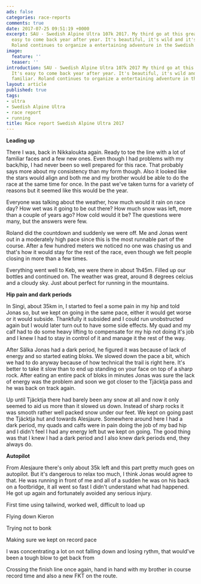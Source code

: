 ```yaml
---
ads: false
categories: race-reports
comments: true
date: 2017-07-25 09:51:19 +0000
excerpt: SAU - Swedish Alpine Ultra 107k 2017. My third go at this great race. It's
  easy to come back year after year. It's beautiful, it's wild and it's fun and familiar.
  Roland continues to organize a entertaining adventure in the Swedish mountains.
image:
  feature: ''
  teaser: ''
introduction: SAU - Swedish Alpine Ultra 107k 2017 My third go at this great race.
  It's easy to come back year after year. It's beautiful, it's wild and it's fun and
  familiar. Roland continues to organize a entertaining adventure in the Swedish mountains.
layout: article
published: true
tags:
- ultra
- Swedish Alpine Ultra
- race report
- running
title: Race report Swedish Alpine Ultra 2017
---
```



**Leading up**

There I was, back in Nikkaloukta again. Ready to toe the line with a lot of familiar faces and a few new ones. Even though I had problems with my back/hip, I had never been so well prepared for this race. That probably says more about my consistency than my form though. Also it looked like the stars would align and both me and my brother would be able to do the race at the same time for once. In the past we've taken turns for a variety of reasons but it seemed like this would be the year.

Everyone was talking about the weather, how much would it rain on race day? How wet was it going to be out there? How much snow was left, more than a couple of years ago? How cold would it be? The questions were many, but the answers were few.

Roland did the countdown and suddenly we were off. Me and Jonas went out in a moderately high pace since this is the most runnable part of the course. After a few hundred meters we noticed no one was chasing us and that's how it would stay for the rest of the race, even though we felt people closing in more than a few times.

Everything went well to Keb, we were there in about 1h45m. Filled up our bottles and continued on. The weather was great, around 8 degrees celcius and a cloudy sky. Just about perfect for running in the mountains.

**Hip pain and dark periods**

In Singi, about 35km in, I started to feel a some pain in my hip and told Jonas so, but we kept on going in the same pace, either it would get worse or it would subside. Thankfully it subsided and I could run unobstructed again but I would later turn out to have some side effects. My quad and my calf had to do some heavy lifting to compensate for my hip not doing it's job and I knew I had to stay in control of it and manage it the rest of the way.

After Sälka Jonas had a dark period, he figured it was because of lack of energy and so started eating bloks. We slowed down the pace a bit, which we had to do anyway because of how technical the trail is right here. It's better to take it slow than to end up standing on your face on top of a sharp rock. After eating an entire pack of bloks in minutes Jonas was sure the lack of energy was the problem and soon we got closer to the Tjäcktja pass and he was back on track again.

Up until Tjäcktja there had barely been any snow at all and now it only seemed to aid us more than it slowed us down. Instead of sharp rocks it was smooth rather well packed snow under our feet. We kept on going past the Tjäcktja hut and towards Alesjaure. Somewhere around here I had a dark period, my quads and calfs were in pain doing the job of my bad hip and I didn't feel I had any energy left but we kept on going. The good thing was that I knew I had a dark period and I also knew dark periods end, they always do.

**Autopilot**

From Alesjaure there's only about 35k left and this part pretty much goes on autopilot. But it's dangerous to relax too much, I think Jonas would agree to that. He was running in front of me and all of a sudden he was on his back on a footbridge, it all went so fast I didn't understand what had happened. He got up again and fortunately avoided any serious injury.

First time using tailwind, worked well, difficult to load up

Flying down Kieron

Trying not to bonk

Making sure we kept on record pace

I was concentrating a lot on not falling down and losing rythm, that would've been a tough blow to get back from

Crossing the finish line once again, hand in hand with my brother in course record time and also a new FKT on the route.